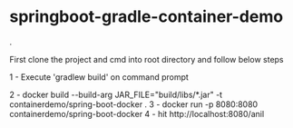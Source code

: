 # springboot-gradle-container-demo
.

First clone the project and cmd into root directory and follow below steps

1 - Execute 'gradlew build' on command prompt

2 - docker build --build-arg JAR_FILE="build/libs/*.jar" -t containerdemo/spring-boot-docker .
3 - docker run -p 8080:8080 containerdemo/spring-boot-docker
4 - hit http://localhost:8080/anil
